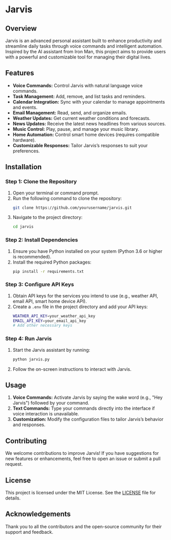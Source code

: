 # Jarvis 

## Overview

Jarvis is an advanced personal assistant built to enhance productivity and streamline daily tasks through voice commands and intelligent automation. Inspired by the AI assistant from Iron Man, this project aims to provide users with a powerful and customizable tool for managing their digital lives.

## Features

- **Voice Commands:** Control Jarvis with natural language voice commands.
- **Task Management:** Add, remove, and list tasks and reminders.
- **Calendar Integration:** Sync with your calendar to manage appointments and events.
- **Email Management:** Read, send, and organize emails.
- **Weather Updates:** Get current weather conditions and forecasts.
- **News Updates:** Receive the latest news headlines from various sources.
- **Music Control:** Play, pause, and manage your music library.
- **Home Automation:** Control smart home devices (requires compatible hardware).
- **Customizable Responses:** Tailor Jarvis’s responses to suit your preferences.

## Installation

### Step 1: Clone the Repository

1. Open your terminal or command prompt.
2. Run the following command to clone the repository:
   ```sh
   git clone https://github.com/yourusername/jarvis.git
   ```
3. Navigate to the project directory:
   ```sh
   cd jarvis
   ```

### Step 2: Install Dependencies

1. Ensure you have Python installed on your system (Python 3.6 or higher is recommended).
2. Install the required Python packages:
   ```sh
   pip install -r requirements.txt
   ```

### Step 3: Configure API Keys

1. Obtain API keys for the services you intend to use (e.g., weather API, email API, smart home device API).
2. Create a `.env` file in the project directory and add your API keys:
   ```sh
   WEATHER_API_KEY=your_weather_api_key
   EMAIL_API_KEY=your_email_api_key
   # Add other necessary keys
   ```

### Step 4: Run Jarvis

1. Start the Jarvis assistant by running:
   ```sh
   python jarvis.py
   ```
2. Follow the on-screen instructions to interact with Jarvis.

## Usage

1. **Voice Commands:** Activate Jarvis by saying the wake word (e.g., "Hey Jarvis") followed by your command.
2. **Text Commands:** Type your commands directly into the interface if voice interaction is unavailable.
3. **Customization:** Modify the configuration files to tailor Jarvis’s behavior and responses.

## Contributing

We welcome contributions to improve Jarvis! If you have suggestions for new features or enhancements, feel free to open an issue or submit a pull request.

## License

This project is licensed under the MIT License. See the [LICENSE](LICENSE) file for details.

## Acknowledgements

Thank you to all the contributors and the open-source community for their support and feedback.


